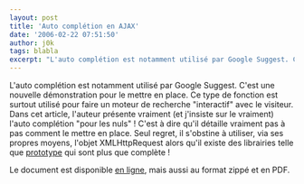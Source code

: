 ```yaml
---
layout: post
title: 'Auto complétion en AJAX'
date: '2006-02-22 07:51:50'
author: j0k
tags: blabla
excerpt: "L'auto complétion est notamment utilisé par Google Suggest. C'est une nouvelle démonstration pour le mettre en place. Ce type de fonction est surtout utilisé pour faire un moteur de recherche &quot;interactif&quot; avec le visiteur.     \nDans cet article, l'auteur présente vraiment (et j'insiste sur le vraiment) l'auto complétion &quot;pour les nuls&quot; !      …"
---
```


L'auto complétion est notamment utilisé par Google Suggest. C'est une nouvelle démonstration pour le mettre en place. Ce type de fonction est surtout utilisé pour faire un moteur de recherche &quot;interactif&quot; avec le visiteur.
Dans cet article, l'auteur présente vraiment (et j'insiste sur le vraiment) l'auto complétion &quot;pour les nuls&quot; ! C'est à dire qu'il détaille vraiment pas à pas comment le mettre en place. Seul regret, il s'obstine à utiliser, via ses propres moyens, l'objet XMLHttpRequest alors qu'il existe des librairies telle que [prototype](http://www.j0k3r.net/news-utiliser-la-bibliotheque-ajax-prototype-js-979.html) qui sont plus que complète !

Le document est disponible [en ligne](http://dcabasson.developpez.com/articles/javascript/ajax/ajax-autocompletion-pas-a-pas/), mais aussi au format zippé et en PDF.
